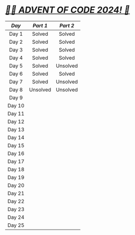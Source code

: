 # [***🧑‍🎄 ADVENT OF CODE 2024! 🎄***](https://adventofcode.com/2024/)

| ***Day*** | ***Part 1*** | ***Part 2*** |
|:---------:|:------------:|:------------:|
|   Day 1   |    Solved    |    Solved    |
|   Day 2   |    Solved    |    Solved    |
|   Day 3   |    Solved    |    Solved    |
|   Day 4   |    Solved    |    Solved    |
|   Day 5   |    Solved    |   Unsolved   |
|   Day 6   |    Solved    |    Solved    |
|   Day 7   |    Solved    |   Unsolved   |
|   Day 8   |   Unsolved   |   Unsolved   |
|   Day 9   |              |              |
|   Day 10  |              |              |
|   Day 11  |              |              |
|   Day 12  |              |              |
|   Day 13  |              |              |
|   Day 14  |              |              |
|   Day 15  |              |              |
|   Day 16  |              |              |
|   Day 17  |              |              |
|   Day 18  |              |              |
|   Day 19  |              |              |
|   Day 20  |              |              |
|   Day 21  |              |              |
|   Day 22  |              |              |
|   Day 23  |              |              |
|   Day 24  |              |              |
|   Day 25  |              |              |
